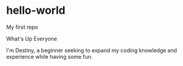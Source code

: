 # hello-world
My first repo

What's Up Everyone

I'm Destiny, a beginner seeking to expand my coding knowledge and experience while having some fun. 
